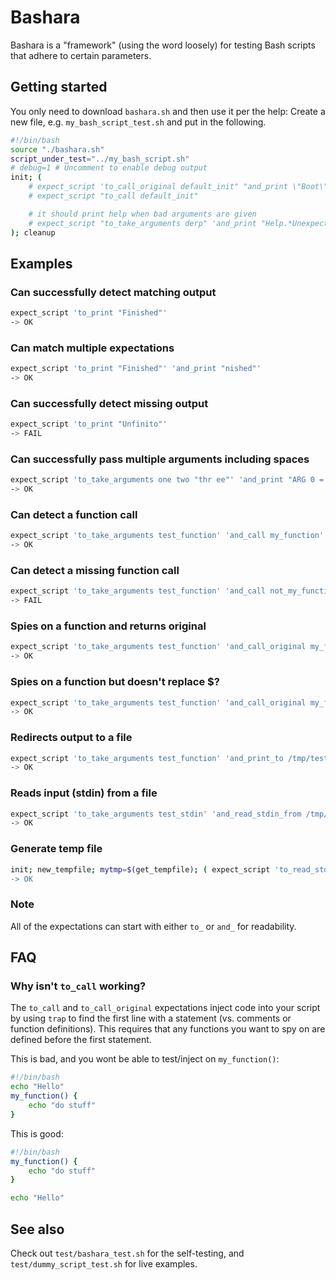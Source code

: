 # Bashara

Bashara is a "framework" (using the word loosely) for testing Bash scripts that adhere to certain parameters.

## Getting started
You only need to download `bashara.sh` and then use it per the help:
Create a new file, e.g. `my_bash_script_test.sh` and put in the following.
```sh
#!/bin/bash
source "./bashara.sh"
script_under_test="../my_bash_script.sh"
# debug=1 # Uncomment to enable debug output
init; (
    # expect_script 'to_call_original default_init" "and_print \"Boot\"'
    # expect_script "to_call default_init"

    # it should print help when bad arguments are given
    # expect_script "to_take_arguments derp" 'and_print "Help.*Unexpected.*derp"'
); cleanup
```

## Examples

### Can successfully detect matching output
```sh
expect_script 'to_print "Finished"'
-> OK
```

### Can match multiple expectations
```sh
expect_script 'to_print "Finished"' 'and_print "nished"'
-> OK
```

### Can successfully detect missing output
```sh
expect_script 'to_print "Unfinito"'
-> FAIL
```

### Can successfully pass multiple arguments including spaces
```sh
expect_script 'to_take_arguments one two "thr ee"' 'and_print "ARG 0 = one"' 'and_print "ARG 1 = two"' 'and_print "ARG 2 = thr ee"' 'and_print "Finished"'
-> OK
```

### Can detect a function call
```sh
expect_script 'to_take_arguments test_function' 'and_call my_function'
-> OK
```

### Can detect a missing function call
```sh
expect_script 'to_take_arguments test_function' 'and_call not_my_function'
-> FAIL
```

### Spies on a function and returns original
```sh
expect_script 'to_take_arguments test_function' 'and_call_original my_function' 'to_print "my_function executed"'
-> OK
```

### Spies on a function but doesn't replace $?
```sh
expect_script 'to_take_arguments test_function' 'and_call_original my_function' 'to_print "my_function executed 1"'
-> OK
```

### Redirects output to a file
```sh
expect_script 'to_take_arguments test_function' 'and_print_to /tmp/test_stdout.KqT.txt'
-> OK
```

### Reads input (stdin) from a file
```sh
expect_script 'to_take_arguments test_stdin' 'and_read_stdin_from /tmp/test_stdin.2Aj.txt' 'and_print "STDIN:.*TESTING123"'
-> OK
```

### Generate temp file
```sh
init; new_tempfile; mytmp=$(get_tempfile); ( expect_script 'to_read_stdin_from "'$mytmp'" ); cleanup
-> OK
```

### Note
All of the expectations can start with either `to_` or `and_` for readability.

## FAQ
### Why isn't `to_call` working?
The `to_call` and `to_call_original` expectations inject code into your script by using `trap` to find the first line with a statement (vs. comments or function definitions). This requires that any functions you want to spy on are defined before the first statement.

This is bad, and you wont be able to test/inject on `my_function()`:
```sh
#!/bin/bash
echo "Hello"
my_function() {
    echo "do stuff"
}
```

This is good:
```sh
#!/bin/bash
my_function() {
    echo "do stuff"
}

echo "Hello"
```


## See also

Check out `test/bashara_test.sh` for the self-testing, and `test/dummy_script_test.sh` for live examples.